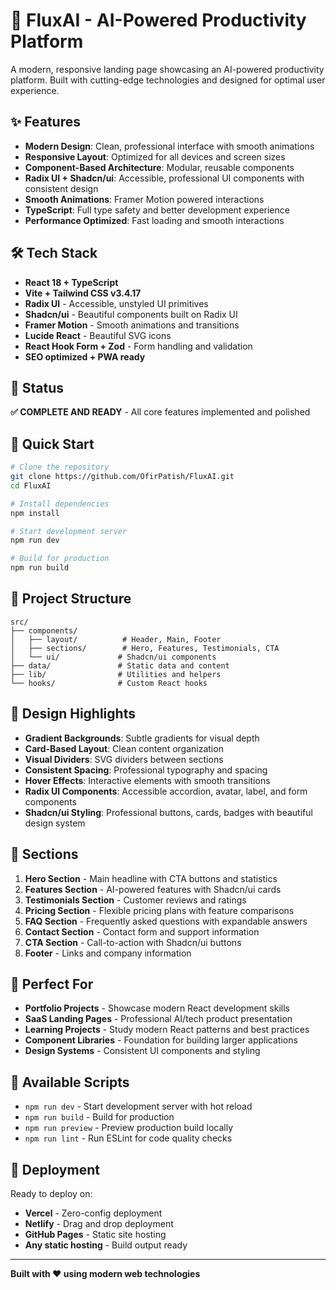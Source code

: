 # 🚀 FluxAI - AI-Powered Productivity Platform

A modern, responsive landing page showcasing an AI-powered productivity platform. Built with cutting-edge technologies and designed for optimal user experience.

## ✨ Features

- **Modern Design**: Clean, professional interface with smooth animations
- **Responsive Layout**: Optimized for all devices and screen sizes
- **Component-Based Architecture**: Modular, reusable components
- **Radix UI + Shadcn/ui**: Accessible, professional UI components with consistent design
- **Smooth Animations**: Framer Motion powered interactions
- **TypeScript**: Full type safety and better development experience
- **Performance Optimized**: Fast loading and smooth interactions

## 🛠️ Tech Stack

- **React 18 + TypeScript**
- **Vite + Tailwind CSS v3.4.17**
- **Radix UI** - Accessible, unstyled UI primitives
- **Shadcn/ui** - Beautiful components built on Radix UI
- **Framer Motion** - Smooth animations and transitions
- **Lucide React** - Beautiful SVG icons
- **React Hook Form + Zod** - Form handling and validation
- **SEO optimized + PWA ready**

## 🎯 Status

**✅ COMPLETE AND READY** - All core features implemented and polished

## 🚀 Quick Start

```bash
# Clone the repository
git clone https://github.com/OfirPatish/FluxAI.git
cd FluxAI

# Install dependencies
npm install

# Start development server
npm run dev

# Build for production
npm run build
```

## 📁 Project Structure

```
src/
├── components/
│   ├── layout/          # Header, Main, Footer
│   ├── sections/        # Hero, Features, Testimonials, CTA
│   └── ui/             # Shadcn/ui components
├── data/               # Static data and content
├── lib/                # Utilities and helpers
└── hooks/              # Custom React hooks
```

## 🎨 Design Highlights

- **Gradient Backgrounds**: Subtle gradients for visual depth
- **Card-Based Layout**: Clean content organization
- **Visual Dividers**: SVG dividers between sections
- **Consistent Spacing**: Professional typography and spacing
- **Hover Effects**: Interactive elements with smooth transitions
- **Radix UI Components**: Accessible accordion, avatar, label, and form components
- **Shadcn/ui Styling**: Professional buttons, cards, badges with beautiful design system

## 📄 Sections

1. **Hero Section** - Main headline with CTA buttons and statistics
2. **Features Section** - AI-powered features with Shadcn/ui cards
3. **Testimonials Section** - Customer reviews and ratings
4. **Pricing Section** - Flexible pricing plans with feature comparisons
5. **FAQ Section** - Frequently asked questions with expandable answers
6. **Contact Section** - Contact form and support information
7. **CTA Section** - Call-to-action with Shadcn/ui buttons
8. **Footer** - Links and company information

## 🎯 Perfect For

- **Portfolio Projects** - Showcase modern React development skills
- **SaaS Landing Pages** - Professional AI/tech product presentation
- **Learning Projects** - Study modern React patterns and best practices
- **Component Libraries** - Foundation for building larger applications
- **Design Systems** - Consistent UI components and styling

## 🔧 Available Scripts

- `npm run dev` - Start development server with hot reload
- `npm run build` - Build for production
- `npm run preview` - Preview production build locally
- `npm run lint` - Run ESLint for code quality checks

## 🚀 Deployment

Ready to deploy on:

- **Vercel** - Zero-config deployment
- **Netlify** - Drag and drop deployment
- **GitHub Pages** - Static site hosting
- **Any static hosting** - Build output ready

---

**Built with ❤️ using modern web technologies**
